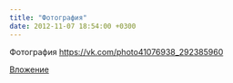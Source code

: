 ```yaml
---
title: "Фотография"
date: 2012-11-07 18:54:00 +0300
---
```


Фотография
https://vk.com/photo41076938_292385960

[Вложение](https://vk.com/photo41076938_292385960)
